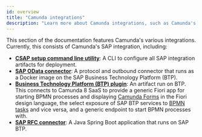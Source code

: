```yaml
---
id: overview
title: "Camunda integrations"
description: "Learn more about Camunda integrations, such as Camunda's SAP integration."
---
```


This section of the documentation features Camunda's various integrations. Currently, this consists of Camunda's SAP integration, including:

- **[CSAP setup command line utility](/components/camunda-integrations/sap/csap-cli.md)**: A CLI to configure all SAP integration artifacts for deployment.
- **[SAP OData connector](/components/camunda-integrations/sap/odata-connector.md)**: A protocol and outbound connector that runs as a Docker image on the SAP Business Technology Platform (BTP).
- **[Business Technology Platform (BTP) plugin](/components/camunda-integrations/sap/btp-plugin.md)**: An artifact run on BTP. This connects to Camunda 8 SaaS to provide a generic Fiori app for starting BPMN processes and displaying [Camunda Forms](/components/modeler/forms/camunda-forms-reference.md) in the Fiori design language, the select exposure of SAP BTP services to [BPMN tasks](/components/modeler/bpmn/bpmn.md) and vice versa, and a generic endpoint to start BPMN processes with.
- **[SAP RFC connector](/components/camunda-integrations/sap/rfc-connector.md)**: A Java Spring Boot application that runs on SAP BTP.
